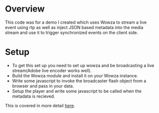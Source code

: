 Overview
========
This code was for a demo I created which uses Wowza to stream a live event using rtp as well as inject JSON based metadata into the media stream and use it to trigger synchronized events on the client side.

Setup
=====
* To get this set up you need to set up wowza and be broadcasting a live stream(Adobe live encoder works well).  
* Build the Wowza module and install it on your Wowza instance.  
* Write some javascript to invoke the broadcaster flash object from a browser and pass in your data.
* Setup the player and write some javascript to be called when the metadata is recieved.

This is covered in more detail [here](http://www.davidhampgonsalves.com/2011/08/Injecting-Live-Metadata-with-Wowza).
